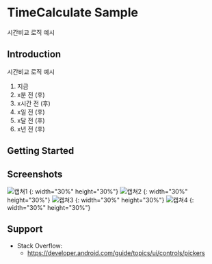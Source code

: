 TimeCalculate Sample
====================
시간비교 로직 예시

Introduction
------------
시간비교 로직 예시
1) 지금
2) x분 전 (후)
3) x시간 전 (후)
4) x일 전 (후)
5) x달 전 (후)
6) x년 전 (후)

Getting Started
---------------


Screenshots
-----------

![캡쳐1](screenshots/Screenshot_20211125-135400.png "image1") {: width="30%" height="30%"}
![캡쳐2](screenshots/Screenshot_20211125-135418.png "image2") {: width="30%" height="30%"}
![캡쳐3](screenshots/Screenshot_20211125-135430.png "image3") {: width="30%" height="30%"}
![캡쳐4](screenshots/Screenshot_20211125-135435.png "image4") {: width="30%" height="30%"}


Support
-------

- Stack Overflow:
  - https://developer.android.com/guide/topics/ui/controls/pickers

